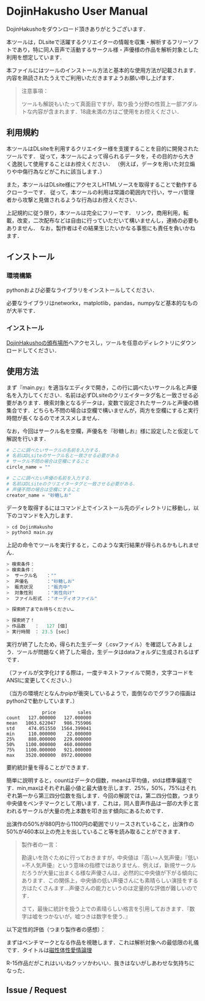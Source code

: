 # DojinHakusho User Manual

DojinHakushoをダウンロード頂きありがとうございます．

本ツールは，DLsiteで活躍するクリエイターの情報を収集・解析するフリーソフトであり，特に同人音声で活動するサークル様・声優様の作品を解析対象とした利用を想定しています．

本ファイルにはツールのインストール方法と基本的な使用方法が記載されます．内容を熟読されたうえでご利用いただきますようお願い申し上げます．

> 注意事項：
>
> ツールも解説もいたって真面目ですが，取り扱う分野の性質上一部アダルトな内容が含まれます．18歳未満の方はご使用をお控えください．



## 利用規約

本ツールはDLsiteを利用するクリエイター様を支援することを目的に開発されたツールです． 従って，本ツールによって得られるデータを，その目的から大きく逸脱して使用することはお控えください． （例えば，データを用いた対立煽りや中傷行為などがこれに該当します．）

また，本ツールはDLsite様にアクセスしHTMLソースを取得することで動作するクローラーです． 従って，本ツールの利用は常識の範囲内で行い，サーバ管理者から攻撃と見做されるような行為はお控えください．

上記規約に従う限り，本ツールは完全にフリーです． リンク，商用利用，転載，改変，二次配布などは自由に行っていただいて構いませんし，連絡の必要もありません． なお，製作者はその結果生じたいかなる事態にも責任を負いかねます．

## インストール

### 環境構築

pythonおよび必要なライブラリをインストールしてください．

必要なライブラリはnetworkx，matplotlib，pandas，numpyなど基本的なものが大半です．

### インストール

[DojinHakushoの頒布場所](https://github.com/birdManIkioiShota/DojinHakusho)へアクセスし，ツールを任意のディレクトリにダウンロードしてください．

## 使用方法

まず『main.py』を適当なエディタで開き，この行に調べたいサークル名と声優名を入力してください．名前は必ずDLsiteのクリエイタータグ名と一致させる必要があります．検索対象となるデータは，変数で設定されたサークルと声優の積集合です．どちらも不問の場合は空欄で構いませんが，両方を空欄にすると実行時間が長くなるのでオススメしません．

なお，今回はサークル名を空欄，声優名を『砂糖しお』様に設定したと仮定して解説を行います．

```python
# ここに調べたいサークルの名前を入力する．
# 名前はDLsiteのサークル名と一致させる必要がある
# サークル不問の場合は空欄にすること
circle_name = ""

# ここに調べたい声優の名前を入力する．
# 名前はDLsiteのクリエイタータグと一致させる必要がある．
# 声優不問の場合は空欄にすること
creator_name = "砂糖しお"
```

データを取得するにはコマンド上でインストール先のディレクトリに移動し，以下のコマンドを入力します．

```python
> cd DojinHakusho
> python3 main.py
```

上記の命令でツールを実行すると，このような実行結果が得られるかもしれません．

```python
> 検索条件：
> 検索条件：
>  サークル名　　：""
>  声優名　　　　："砂糖しお"
>  販売状況　　　："販売中"
>  対象性別　　　："男性向け"
>  ファイル形式　："オーディオファイル"

> 探索終了までお待ちください…

> 探索終了！
> 作品数　　：　 127 [個]
> 実行時間　： 23.5 [sec]

```

実行が終了したため，得られた生データ（.csvファイル）を確認してみましょう．ツールが問題なく終了した場合，生データはdataフォルダに生成されるはずです．

（ファイルが文字化けする際は，一度テキストファイルで開き，文字コードをANSIに変更してください．）



（当方の環境だとなんかpipが衝突しているようで，面倒なのでグラフの描画はpython2で動かしています．）

```
             price        sales
count   127.000000   127.000000
mean   1063.622047   986.755906
std     474.051550  1564.399041
min     110.000000    22.000000
25%     880.000000   229.000000
50%    1100.000000   460.000000
75%    1100.000000   921.000000
max    3520.000000  8972.000000
```

要約統計量を得ることができます．

簡単に説明すると，countはデータの個数，meanは平均値，stdは標準偏差です．min,maxはそれぞれ最小値と最大値を示します．25%，50%，75%はそれぞれ第一から第三四分位数を指します．今回の解説では，第二四分位数，つまり中央値をベンチマークとして用います．これは，同人音声作品は一部の大手と言われるサークルが大量の売上本数を叩き出す傾向にあるためです．

出演作の50%が880円から1100円の範囲でリリースされていること，出演作の50%が460本以上の売上を出していること等を読み取ることができます．

> 製作者の一言：
>
> 勘違いを防ぐために行っておきますが，中央値は『高い=人気声優』『低い=不人気声優』という意味の指標ではありません．例えば，新規サークルだろうが大量に出まくる様な声優さんは，必然的に中央値が下がる傾向にあります．この関係上，中央値の低い声優さんにも素晴らしい演技をする方はたくさんます…声優さんの能力というのは定量的な評価が難しいのです．
>
> さて，最後に統計を扱う上での素晴らしい格言を引用しておきます．『数字は嘘をつかないが，嘘つきは数字を使う．』



以下定性的評価（つまり製作者の感想）：

まずはベンチマークとなる作品を視聴します．これは解析対象への最低限の礼儀です．タイトルは[磁性体性愛情論理](https://www.dlsite.com/maniax/work/=/product_id/RJ250829.html)

R-15作品だがこれはいいねクッソかわいい．抜きはないがしあわせな気持ちになった．

## Issue / Request 